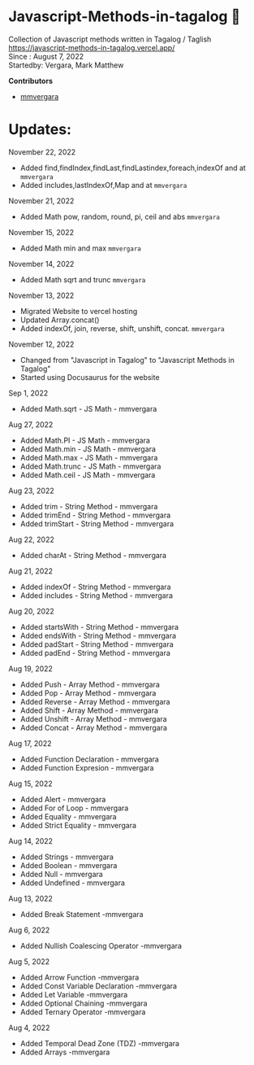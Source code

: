 # Javascript-Methods-in-tagalog 🌟

Collection of Javascript methods written in Tagalog / Taglish <br/>
https://javascript-methods-in-tagalog.vercel.app/ <br/>
Since : August 7, 2022 <br/>
Startedby: Vergara, Mark Matthew <br/>

**Contributors**

- [mmvergara](https://github.com/mmvergara/)

# Updates:

November 22, 2022
- Added find,findIndex,findLast,findLastindex,foreach,indexOf and at `mmvergara`
- Added includes,lastIndexOf,Map and at `mmvergara`


November 21, 2022

- Added Math pow, random, round, pi, ceil and abs `mmvergara`

November 15, 2022

- Added Math min and max `mmvergara`

November 14, 2022

- Added Math sqrt and trunc `mmvergara`

November 13, 2022

- Migrated Website to vercel hosting
- Updated Array.concat()
- Added indexOf, join, reverse, shift, unshift, concat. `mmvergara`

November 12, 2022

- Changed from "Javascript in Tagalog" to "Javascript Methods in Tagalog"
- Started using Docusaurus for the website

Sep 1, 2022

- Added Math.sqrt - JS Math - mmvergara

Aug 27, 2022

- Added Math.PI - JS Math - mmvergara
- Added Math.min - JS Math - mmvergara
- Added Math.max - JS Math - mmvergara
- Added Math.trunc - JS Math - mmvergara
- Added Math.ceil - JS Math - mmvergara

Aug 23, 2022

- Added trim - String Method - mmvergara
- Added trimEnd - String Method - mmvergara
- Added trimStart - String Method - mmvergara

Aug 22, 2022

- Added charAt - String Method - mmvergara

Aug 21, 2022

- Added indexOf - String Method - mmvergara
- Added includes - String Method - mmvergara

Aug 20, 2022

- Added startsWith - String Method - mmvergara
- Added endsWith - String Method - mmvergara
- Added padStart - String Method - mmvergara
- Added padEnd - String Method - mmvergara

Aug 19, 2022

- Added Push - Array Method - mmvergara
- Added Pop - Array Method - mmvergara
- Added Reverse - Array Method - mmvergara
- Added Shift - Array Method - mmvergara
- Added Unshift - Array Method - mmvergara
- Added Concat - Array Method - mmvergara

Aug 17, 2022

- Added Function Declaration - mmvergara
- Added Function Expresion - mmvergara

Aug 15, 2022

- Added Alert - mmvergara
- Added For of Loop - mmvergara
- Added Equality - mmvergara
- Added Strict Equality - mmvergara

Aug 14, 2022

- Added Strings - mmvergara
- Added Boolean - mmvergara
- Added Null - mmvergara
- Added Undefined - mmvergara

Aug 13, 2022

- Added Break Statement -mmvergara

Aug 6, 2022

- Added Nullish Coalescing Operator -mmvergara

Aug 5, 2022

- Added Arrow Function -mmvergara
- Added Const Variable Declaration -mmvergara
- Added Let Variable -mmvergara
- Added Optional Chaining -mmvergara
- Added Ternary Operator -mmvergara

Aug 4, 2022

- Added Temporal Dead Zone (TDZ) -mmvergara
- Added Arrays -mmvergara

